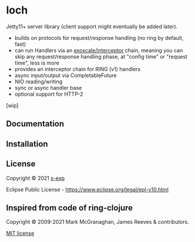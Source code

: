 # loch

Jetty11+ server library (client support might eventually be added later).

* builds on protocols for request/response handling (no ring by default, fast)
* can run Handlers via an [exoscale/interceptor](https://github.com/exoscale/interceptor) chain, meaning you can skip any request/response handling phase, at "config time" or "request time", less is more
* provides an interceptor chain for RING (v1) handlers
* async input/output via CompletableFuture
* NIO reading/writing
* sync or async handler base
* optional support for HTTP-2

[wip]

## Documentation

## Installation
<!-- loch is [available on Clojars](https://clojars.org/s-exp/loch). -->

## License

Copyright © 2021 [s-exp](httpf://s-exp.com)

Eclipse Public License - https://www.eclipse.org/legal/epl-v10.html

## Inspired from code of ring-clojure

Copyright © 2009-2021 Mark McGranaghan, James Reeves & contributors.

[MIT license](https://github.com/ring-clojure/ring/blob/master/LICENSE)
